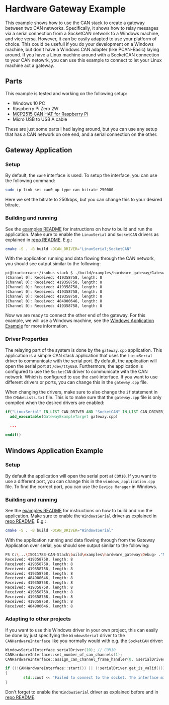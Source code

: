 # Hardware Gateway Example

This example shows how to use the CAN stack to create a gateway between two CAN networks. Specifically, it shows how to relay messages via a serial connection from a SocketCAN network to a Windows machine, and vice versa. However, it can be easily adapted to use your platform of choice.
This could be usefull if you do your development on a Windows machine, but don't have a Windows CAN adapter (like PCAN-Basic) laying around. If you have a Linux machine around with a SocketCAN connection to your CAN netowrk, you can use this example to connect to let your Linux machine act a gateway. 

## Parts
This example is tested and working on the following setup:

* Windows 10 PC
* Raspberry Pi Zero 2W
* [MCP2515 CAN HAT for Raspberry Pi](https://www.waveshare.com/wiki/RS485_CAN_HAT)  
* Micro USB to USB A cable

These are just some parts I had laying around, but you can use any setup that has a CAN network on one end, and a serial connection on the other.

## Gateway Application

### Setup
By default, the `can0` interface is used. To setup the interface, you can use the following command:
```bash
sudo ip link set can0 up type can bitrate 250000
```
Here we set the bitrate to 250kbps, but you can change this to your desired bitrate.

### Building and running
See the [examples README](../README.md) for instructions on how to build and run the application.
Make sure to enable the `LinuxSerial` and `SocketCAN` drivers as explained in [repo README](../../README.md#Compilation). E.g.:
```bash
cmake -S . -B build -DCAN_DRIVER="LinuxSerial;SocketCAN"
```

With the application running and data flowing through the CAN network, you should see output similar to the following:
```bash
pi@tractorcan:~/isobus-stack $ ./build/examples/hardware_gateway/GatewayExampleTarget
[Channel 0]: Received: 419358758, length: 8
[Channel 0]: Received: 419358758, length: 8
[Channel 0]: Received: 419358758, length: 8
[Channel 0]: Received: 419358758, length: 8
[Channel 0]: Received: 419358758, length: 8
[Channel 0]: Received: 484900646, length: 8
[Channel 0]: Received: 419358758, length: 8
```
Now we are ready to connect the other end of the gateway. For this example, we will use a Windows machine, see the [Windows Application Example](#Windows-Application-Example) for more information.

### Driver Properties
The relaying part of the system is done by the `gateway.cpp` application. This application is a simple CAN stack application that uses the `LinuxSerial` driver to communicate with the serial port. By default, the application will open the serial port at `/dev/ttyGS0`. Furthermore, the application is configured to use the `SocketCAN` driver to communicate with the CAN network. Which is configured to use the `can0` interface. If you want to use different drivers or ports, you can change this in the `gateway.cpp` file.

When changing the drivers, make sure to also change the `if` statement in the `CMakeLists.txt` file. This is to make sure that the `gateway.cpp` file is only compiled when the desired drivers are enabled:
```cmake
if("LinuxSerial" IN_LIST CAN_DRIVER AND "SocketCAN" IN_LIST CAN_DRIVER)
  add_executable(GatewayExampleTarget gateway.cpp)

  ...
  
endif()
```

## Windows Application Example
### Setup
By default the application will open the serial port at `COM10`. If you want to use a different port, you can change this in the `windows_application.cpp` file. To find the correct port, you can use the `Device Manager` in Windows.

### Building and running
See the [examples README](../README.md) for instructions on how to build and run the application.
Make sure to enable the `WindowsSerial` driver as explained in [repo README](../../README.md#Compilation). E.g.:
```bash
cmake -S . -B build -DCAN_DRIVER="WindowsSerial"
```

With the application running and data flowing through from the Gateway Application over serial, you should see output similar to the following:
```bash
PS C:\...\ISO11783-CAN-Stack\build\examples\hardware_gateway\Debug> ."MainAppExampleTarget.exe" 
Received: 419358758, length: 8
Received: 419358758, length: 8
Received: 419358758, length: 8
Received: 419358758, length: 8
Received: 484900646, length: 8
Received: 419358758, length: 8
Received: 419358758, length: 8
Received: 419358758, length: 8
Received: 419358758, length: 8
Received: 419358758, length: 8
Received: 484900646, length: 8
```

### Adapting to other projects
If you want to use this Windows driver in your own project, this can easily be done by just specifying the `WindowsSerial` driver to the `CANHardwareInterface` like you normally would with e.g. the `SocketCAN` driver:
```cpp
WindowsSerialInterface serialDriver(10); // COM10
CANHardwareInterface::set_number_of_can_channels(1);
CANHardwareInterface::assign_can_channel_frame_handler(0, &serialDriver);

if ((!CANHardwareInterface::start()) || (!serialDriver.get_is_valid()))
{
        std::cout << "Failed to connect to the socket. The interface might be down." << std::endl;
}
```
Don't forget to enable the `WindowsSerial` driver as explained before and in [repo README](../../README.md#Compilation).